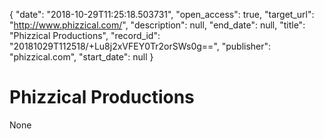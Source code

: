 {
  "date": "2018-10-29T11:25:18.503731", 
  "open_access": true, 
  "target_url": "http://www.phizzical.com/", 
  "description": null, 
  "end_date": null, 
  "title": "Phizzical Productions", 
  "record_id": "20181029T112518/+Lu8j2xVFEY0Tr2orSWs0g==", 
  "publisher": "phizzical.com", 
  "start_date": null
}

# Phizzical Productions

None